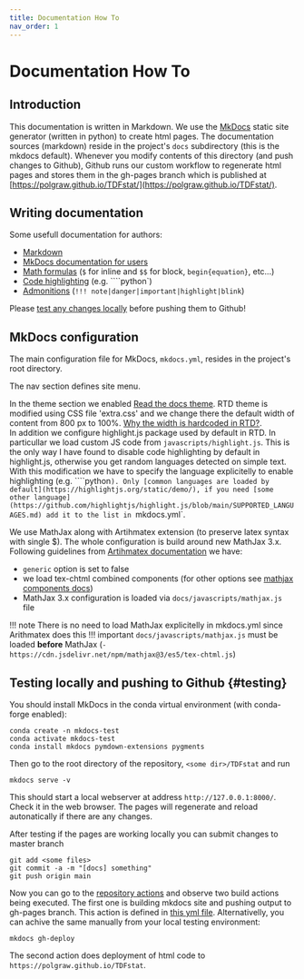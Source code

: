 ```yaml
---
title: Documentation How To
nav_order: 1
---
```


# Documentation How To

## Introduction

This documentation is written in Markdown.
We use the [MkDocs](https://www.mkdocs.org/) static site generator (written in python) to create html pages.
The documentation sources (markdown) reside in the project's `docs` subdirectory (this is the mkdocs default).
Whenever you modify contents of this directory (and push changes to Github), Github runs our custom workflow to regenerate html pages and stores them in the gh-pages branch which is published at [https://polgraw.github.io/TDFstat/](https://polgraw.github.io/TDFstat/).

## Writing documentation

Some usefull documentation for authors:

- [Markdown](https://www.markdownguide.org/)
- [MkDocs documentation for users](https://www.mkdocs.org/user-guide/writing-your-docs/)
- [Math formulas](https://facelessuser.github.io/pymdown-extensions/extensions/arithmatex/) (`$` for inline and `$$` for block, `begin{equation}`, etc...)
- [Code highlighting](https://highlightjs.org/usage/) (e.g. ````python`)
- [Admonitions](https://python-markdown.github.io/extensions/admonition/)
  (`!!! note|danger|important|highlight|blink`)

Please [test any changes locally](#testing) before pushing them to Github!


## MkDocs configuration

The main configuration file for MkDocs, `mkdocs.yml`, resides in the project's root directory.

The nav section defines site menu.

In the theme section we enabled [Read the docs theme](https://www.mkdocs.org/user-guide/choosing-your-theme/#readthedocs).
RTD theme is modified using CSS file 'extra.css' and we change there the default width of content from 800 px to 100%. [Why the width is hardcoded in RTD?](https://github.com/readthedocs/sphinx_rtd_theme/issues/295).  
In addition we configure highlight.js package used by default in RTD. In particullar we load custom JS code from `javascripts/highlight.js`. This is the only way I have found to disable code highlighting by default in highlight.js, otherwise you get random languages detected on simple text. With this modification we have to specify the language explicitelly to enable highlighting (e.g. ````python`). Only [common languages are loaded by default](https://highlightjs.org/static/demo/), if you need [some other language](https://github.com/highlightjs/highlight.js/blob/main/SUPPORTED_LANGUAGES.md) add it to the list in `mkdocs.yml`.

We use MathJax along with Artihmatex extension (to preserve latex syntax with single $).
The whole configuration is build around new MathJax 3.x.
Following guidelines from [Artihmatex documentation](https://facelessuser.github.io/pymdown-extensions/extensions/arithmatex/#loading-mathjax) we have:

 - `generic` option is set to false  
 - we load tex-chtml combined components (for other options see [mathjax components docs](https://docs.mathjax.org/en/latest/web/components/combined.html))  
 - MathJax 3.x configuration is loaded via  `docs/javascripts/mathjax.js` file

!!! note
    There is no need to load MathJax explicitelly in mkdocs.yml since Arithmatex does this
!!! important
    `docs/javascripts/mathjax.js` must be loaded **before** MathJax (`- https://cdn.jsdelivr.net/npm/mathjax@3/es5/tex-chtml.js`)
    

## Testing locally and pushing to Github {#testing}

You should install MkDocs in the conda virtual environment (with conda-forge enabled):
```
conda create -n mkdocs-test
conda activate mkdocs-test
conda install mkdocs pymdown-extensions pygments
```
Then go to the root directory of the repository, `<some dir>/TDFstat` and run
```
mkdocs serve -v
```
This should start a local webserver at address `http://127.0.0.1:8000/`. Check it in the web browser.
The pages will regenerate and reload autonatically if there are any changes.

After testing if the pages are working locally you can submit changes to master branch
```
git add <some files>
git commit -a -m "[docs] something"
git push origin main
```

Now you can go to the [repository actions](https://github.com/Polgraw/TDFstat/actions)
and observe two build actions being executed.
The first one is building mkdocs site and pushing output to gh-pages branch.
This action is defined in [this yml file](https://github.com/Polgraw/TDFstat/blob/main/.github/workflows/main.yml).
Alternativelly, you can achive the same manually from your local testing environment:
```
mkdocs gh-deploy
```
The second action does deployment of html code to `https://polgraw.github.io/TDFstat`.

